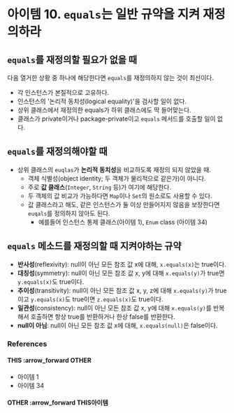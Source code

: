# 아이템 10. `equals`는 일반 규약을 지켜 재정의하라
## `equals`를 재정의할 필요가 없을 때
다음 열거한 상황 중 하나에 해당한다면 `equals`를 재정의하지 않는 것이 최선이다.
- 각 인스턴스가 본질적으로 고유하다.
- 인스턴스의 '논리적 동치성(logical equality)'을 검사할 일이 없다.
- 상위 클래스에서 재정의한 equals가 하위 클래스에도 딱 들어맞는다.
- 클래스가 private이거나 package-private이고 `equals` 메서드를 호출할 일이 없다.

## `equals`를 재정의해야할 때
- 상위 클래스의 `euqlas`가 **논리적 동치성**을 비교하도록 재정의 되지 않았을 때.
  - 객체 식별성(object identity; 두 객체가 물리적으로 같은가)이 아니다.
  - 주로 **값 클래스**(`Integer`, `String` 등)가 여기에 해당한다.
  - 두 객체의 값 비교가 가능하다면 `Map`이나 `Set`의 원소로도 사용할 수 있다.
  - 값 클래스라고 해도, 같은 인스턴스가 둘 이상 만들어지지 않음을 보장한다면 `euqals`를 정의하지 않아도 된다.
    - 예를들어 인스턴스 통제 클래스(아이템 1), `Enum` class (아이템 34)
## `equals` 메소드를 재정의할 때 지켜야하는 규약
- **반사성**(reflexivity): null이 아닌 모든 참조 값 x에 대해, `x.equals(x)`는 true이다.
- **대칭성**(symmetry): null이 아닌 모든 참조 값 x, y에 대해  `x.equals(y)`가 true면 `y.equals(x)`도 true이다.
- **추이성**(transitivity): null이 아닌 모든 참조 값 x, y, z에 대해 `x.equals(y)`가 true이고 `y.equals(x)`도 true이면 `z.equals(x)`도 true이다.
- **일관성**(consistency): null이 아닌 모든 참조 값 x, y에 대해 `x.equals(y)`를 반복해서 호출하면 항상 true를 반환하거나 한상 false를 반환한다.
- **null이 아님**: null이 아닌 모든 참조 값 x에 대해, `x.equals(null)`은 false이다.
### 
### References
#### THIS :arrow_forward OTHER
- 아이템 1
- 아이템 34
#### OTHER :arrow_forward THIS아이템